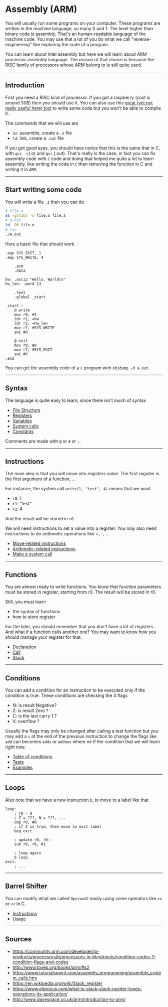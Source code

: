# Assembly (ARM)

You will usually run some programs on your computer.
These programs are written in the machine language,
so many 0 and 1. The level higher than binary
code is assembly. That's an human-readable language
of the machine code. You may use that a lot of you
do what we call "reverse-engineering" like exploring
the code of a program.

You can learn about Intel assembly but here we will
learn about ARM processor assembly language. The reason
of that choice is because the RISC family of processors
whose ARM belong to is still quite used.

<hr class="sl">

## Introduction

First you need a RISC kind of processor. If you got
a raspberry (cost is around 30$) then you should use it.
You can also use this 
[great (yet not really useful here) tool](https://azm.azerialabs.com/) to write some code
but you won't be able to compile it.

The commands that we will use are

* ``as``: assemble, create a `.o` file
* ``ld``: link, create a `.out` file

If you got good eyes, you should have notice that this
is the same that in C, with ``gcc -c``(.o) and `gcc` (.out).
That's really is the case, in fact you can fix assembly
code with ``C`` code and doing that helped me quite a
lot to learn assembly, like writing the code in ``C`` then
removing the function in C and writing it in ``ARM``.

<hr class="sr">

## Start writing some code

You will write a file ``.s`` then you can do

```bash
# file.o
as -gstabs -o file.o file.s
# a.out
ld -O0 file.o
# run
./a.out
```

Here a basic file that should work

```asm6502
.equ SYS_EXIT, 1
.equ SYS_WRITE, 4

    .arm
    .data

hw: .asciz "Hello, World\n"
hw_len: .word 13

    .text
    .global _start

_start :
    @ write
    mov r0, #1
    ldr r1, =hw
    ldr r2, =hw_len
    mov r7, #SYS_WRITE
    swi #0
    
    @ exit
    mov r0, #0
    mov r7, #SYS_EXIT
    swi #0
.end
```

You can get the assembly code of a ``C`` program
with ``objdump -d a.out``.

<hr class="sl">

## Syntax

The language is quite easy to learn, since there
isn't much of syntax
  
* [File Structure](syntax/file.md)
* [Registers](syntax/registers.md)
* [Variables](syntax/variables.md)
* [System calls](syntax/sys.md)
* [Constants](syntax/constants.md)

Comments are made with `@` or `#` or  ``;``.

<hr class="sr">

## Instructions

The main idea is that you will move into registers
value. The first register is the first argument of a
function, ...

For instance, the system call ``write(1, "test", 4)``
means that we want

* ``r0``: 1
* ``r1``: "test"
* ``r2``: 4

And the result will be stored in ``r0``.

We will need instructions to set a value into
a register. You may also need instructions to do arithmetic
operations like +, -, ...

* [Move-related instructions](syntax/move.md)
* [Arithmetic-related instructions](syntax/arithmetic.md)
* [Make a system call](syntax/swi.md)

<hr class="sl">

## Functions

You are almost ready to write functions. You know
that function parameters must be stored in register,
starting from r0. The result will be stored in r0.

Still, you must learn

* the syntax of functions
* how to store register

For the later, you should remember that you don't
have a lot of registers. And what if a function calls
another one? You may want to know how you should manage
your register for that.

* [Declaration](functions/syntax.md)
* [Call](functions/call.md)
* [Stack](functions/stack.md)

<hr class="sr">

## Conditions

You can add a condition for an instruction
to be executed only if the condition is true.
These conditions are checking the 4 flags

* N: is result Negative?
* Z: is result Zero ?
* C: is the last carry 1 ?
* V: overflow ?

Usually the flags may only be changed after calling
a test function but you may add a ``s`` at the end
of the previous instruction to change the flags
like ``add`` can becomes `adds` or `addnes` where
ne if the condition that we will learn right now.

* [Table of conditions](cond/table.md)
* [Tests](cond/tests.md)
* [Examples](cond/examples.md)

<hr class="sl">

## Loops

Also note that we have a new instruction ``b``,
to move to a label like that

```asm6502
loop:
    ; r0 - 0
    ; Z = ???, N = ???, ...
    cmp r0, #0
    ; if Z is true, then move to exit label
    beq exit

    ; update r0, r0--
    sub r0, r0, #1

    ; loop again
    b loop
exit:
    ; ...
```

<hr class="sr">

## Barrel Shifter

You can modify what we called ``Operand2`` easily
using some operators like ``>>`` or `<<` in C.

* [Instructions](bs/instructions.md)
* [Usage](bs/usage.md)

<hr class="sl">

## Sources

* <https://community.arm.com/developer/ip-products/processors/b/processors-ip-blog/posts/condition-codes-1-condition-flags-and-codes>
* <http://www.toves.org/books/arm/#s2>
* <https://www.tutorialspoint.com/assembly_programming/assembly_system_calls.htm>
* <https://en.wikipedia.org/wiki/Stack_register>
* <https://www.elprocus.com/what-is-stack-stack-pointer-types-operations-its-application/>
* <http://www.davespace.co.uk/arm/introduction-to-arm/>